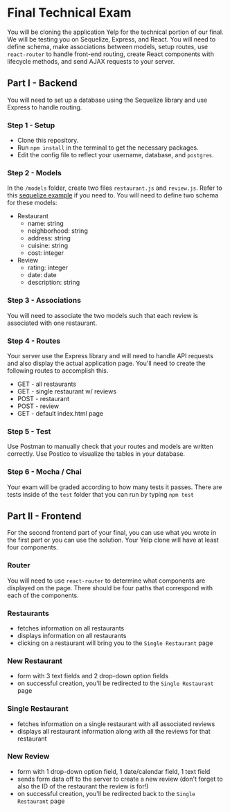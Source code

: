 # Final Technical Exam
You will be cloning the application Yelp for the technical portion of our final. We will be testing you on Sequelize, Express, and React. You will need to define schema, make associations between models, setup routes, use `react-router` to handle front-end routing, create React components with lifecycle methods, and send AJAX requests to your server.

## Part I - Backend
You will need to set up a database using the Sequelize library and use Express to handle routing.

### Step 1 - Setup
* Clone this repository.
* Run `npm install` in the terminal to get the necessary packages.
* Edit the config file to reflect your username, database, and `postgres`.

### Step 2 - Models
In the `/models` folder, create two files `restaurant.js` and `review.js`. Refer to this [sequelize example](https://github.com/sequelize/express-example) if you need to. You will need to define two schema for these models:
* Restaurant
  - name: string
  - neighborhood: string
  - address: string
  - cuisine: string
  - cost: integer
* Review
  - rating: integer
  - date: date
   - description: string

### Step 3 - Associations
You will need to associate the two models such that each review is associated with one restaurant.

### Step 4 - Routes
Your server use the Express library and will need to handle API requests and also display the actual application page. You'll need to create the following routes to accomplish this.
* GET - all restaurants
* GET - single restaurant w/ reviews
* POST - restaurant
* POST - review
* GET - default index.html page

### Step 5 - Test
Use Postman to manually check that your routes and models are written correctly. Use Postico to visualize the tables in your database.

### Step 6 - Mocha / Chai
Your exam will be graded according to how many tests it passes. There are tests inside of the `test` folder that you can run by typing `npm test`

## Part II - Frontend
For the second frontend part of your final, you can use what you wrote in the first part or you can use the solution. Your Yelp clone will have at least four components.

### Router
You will need to use `react-router` to determine what components are displayed on the page. There should be four paths that correspond with each of the components.

### Restaurants
  - fetches information on all restaurants
  - displays information on all restaurants
  - clicking on a restaurant will bring you to the `Single Restaurant` page

### New Restaurant
  - form with 3 text fields and 2 drop-down option fields
  - on successful creation, you'll be redirected to the `Single Restaurant` page

### Single Restaurant
  - fetches information on a single restaurant with all associated reviews
  - displays all restaurant information along with all the reviews for that restaurant

### New Review
  - form with 1 drop-down option field, 1 date/calendar field, 1 text field
  - sends form data off to the server to create a new review (don't forget to also the ID of the restaurant the review is for!)
  - on successful creation, you'll be redirected back to the `Single Restaurant` page
